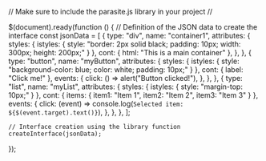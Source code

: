 // Make sure to include the parasite.js library in your project
// <script src="parasite.js"></script>

$(document).ready(function () {
    // Definition of the JSON data to create the interface
    const jsonData = [
        {
            type: "div",
            name: "container1",
            attributes: {
                styles: { istyles: { style: "border: 2px solid black; padding: 10px; width: 300px; height: 200px;" } },
                cont: { html: "This is a main container" },
            },
        },
        {
            type: "button",
            name: "myButton",
            attributes: {
                styles: { istyles: { style: "background-color: blue; color: white; padding: 10px;" } },
                cont: { label: "Click me!" },
                events: {
                    click: () => alert("Button clicked!"),
                },
            },
        },
        {
            type: "list",
            name: "myList",
            attributes: {
                styles: { istyles: { style: "margin-top: 10px;" } },
                cont: { items: { item1: "Item 1", item2: "Item 2", item3: "Item 3" } },
                events: {
                    click: (event) => console.log(`Selected item: ${$(event.target).text()}`),
                },
            },
        },
    ];

    // Interface creation using the library function
    createInterface(jsonData);
});
